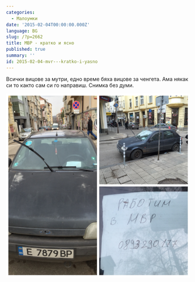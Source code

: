 ```yaml
---
categories:
  - Малоумки
date: '2015-02-04T00:00:00.000Z'
language: BG
slug: /?p=2662
title: МВР - кратко и ясно
published: true
summary: ''
id: 2015-02-04-mvr---kratko-i-yasno
---
```


Всички вицове за мутри, едно време бяха вицове за ченгета. Ама някак си то както сам си го направиш. Снимка без думи. 

![image](https://raw.githubusercontent.com/kirilchristov/blog_images/main/2015/02/image.jpg)
